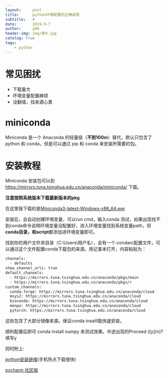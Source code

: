 ```yaml
---
layout:     post
title:      python环境配置的正确姿势
subtitle:   #
date:       2019-9-7
author:     y00
header-img: img/笨9.jpg
catalog: true
tags:
    - python
---
```


# 常见困扰
* 下载量大
* 环境变量配置麻烦
* 没翻墙，找来源心累

# miniconda

Miniconda 是一个 Anaconda 的轻量级（**不到100m**）替代，默认只包含了 python 和 conda，但是可以通过 pip 和 conda 来安装所需要的包。


# 安装教程

Miniconda 安装包可以到 https://mirrors.tuna.tsinghua.edu.cn/anaconda/miniconda/ 下载。

**注意按照系统版本下载最新版本的pkg**

在这里我下载的是[Miniconda3-latest-Windows-x86_64.exe](https://mirrors.tuna.tsinghua.edu.cn/anaconda/miniconda/Miniconda3-latest-Windows-x86_64.exe)

安装后，会自动创建环境变量，可以run cmd，输入conda 测试，如果出现找不到conda命令说明环境变量没配置好，进入环境变量找到系统变量path，将**conda目录，和script**都添加进环境变量即可。

找到你的用户文件夹目录（C:\Users\用户名），会有一个.condarc配置文件，可以通过这个文件配置conda下载包的来源。用记事本打开，内容粘贴为：

```txt
channels:
  - defaults
show_channel_urls: true
default_channels:
  - https://mirrors.tuna.tsinghua.edu.cn/anaconda/pkgs/main
  - https://mirrors.tuna.tsinghua.edu.cn/anaconda/pkgs/r
custom_channels:
  conda-forge: https://mirrors.tuna.tsinghua.edu.cn/anaconda/cloud
  msys2: https://mirrors.tuna.tsinghua.edu.cn/anaconda/cloud
  bioconda: https://mirrors.tuna.tsinghua.edu.cn/anaconda/cloud
  menpo: https://mirrors.tuna.tsinghua.edu.cn/anaconda/cloud
  pytorch: https://mirrors.tuna.tsinghua.edu.cn/anaconda/cloud
```

这些包含了大部分镜像来源。保证conda insatll能快速安装。

顺利配置后即可 conda install numpy 来测试效果。中途出现的Proceed ([y]/n)? 填写y



同时附上:

[python安装链接](https://www.python.org/ftp/python/3.7.2/python-3.7.2.exe)(手机热点下载很快)

[pycharm 社区版](https://download.jetbrains.8686c.com/python/pycharm-community-2019.2.1.exe)
  

